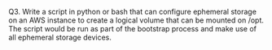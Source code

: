 Q3. Write a script in python or bash that can configure ephemeral storage on an AWS instance to create a logical volume that can be mounted on /opt. The script would be run as part of the bootstrap process and make use of all ephemeral storage devices.

